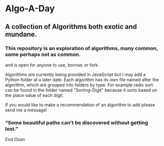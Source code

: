 # Algo-A-Day

## A collection of Algorithms both exotic and mundane.

### This repository is an exploration of algorithms, many common, some perhaps not as common.
and is open for anyone to use, borrow, or fork.

Algorithms are currently being provided in JavaScript but I may add a Python folder at a later date.
Each algorithm has its own file named after the algorithm, which are grouped into folders by type.
For example radix sort can be found in the folder named "Sorting-Digit" because it sorts based on the place value of each digit. 

If you would like to make a recommendation of an algorithm to add please send me a message!

### “Some beautiful paths can't be discovered without getting lost.”
*Erol Ozan*

